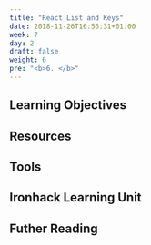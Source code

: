 ```yaml
---
title: "React List and Keys"
date: 2018-11-26T16:56:31+01:00
week: 7
day: 2
draft: false
weight: 6
pre: "<b>6. </b>"
---
```


## Learning Objectives

## Resources

## Tools

## Ironhack Learning Unit

## Futher Reading

